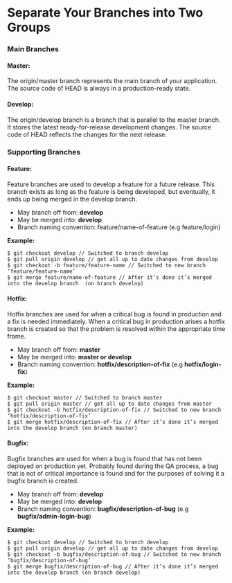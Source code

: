 # Separate Your Branches into Two Groups

### Main Branches

#### Master:

The origin/master branch represents the main branch of your application. The source code of HEAD is always in a production-ready state.

#### Develop:

The origin/develop branch is a branch that is parallel to the master branch. It stores the latest ready-for-release development changes. The source code of HEAD reflects the changes for the next release.

### Supporting Branches

#### Feature:
Feature branches are used to develop a feature for a future release. This branch exists as long as the feature is being developed, but eventually, it ends up being merged in the develop branch.

-   May branch off from: **develop**
-   May be merged into: **develop**
-   Branch naming convention: feature/name-of-feature (e.g feature/login)

**Example:**

    $ git checkout develop // Switched to branch develop
    $ git pull origin develop // get all up to date changes from develop
    $ git checkout -b feature/feature-name // Switched to new branch ‘feature/feature-name’
    $ git merge feature/name-of-feature // After it’s done it’s merged into the develop branch  (on branch develop)


#### Hotfix:

Hotfix branches are used for when a critical bug is found in production and a fix is needed immediately. When a critical bug in production arises a hotfix branch is created so that the problem is resolved within the appropriate time frame.

 - May branch off from: **master**
 - May be merged into: **master or develop**
 - Branch naming convention:  **hotfix/description-of-fix**  (e.g  **hotfix/login-fix**)

**Example:**

    $ git checkout master // Switched to branch master
    $ git pull origin master // get all up to date changes from master
    $ git checkout -b hotfix/description-of-fix // Switched to new branch ‘hotfix/description-of-fix’
    $ git merge hotfix/description-of-fix // After it’s done it’s merged into the develop branch (on branch master)

#### Bugfix:

Bugfix branches are used for when a bug is found that has not been deployed on production yet. Probably found during the QA process, a bug that is not of critical importance is found and for the purposes of solving it a bugfix branch is created.

 - May branch off from:  **develop**
 - May be merged into:  **develop**
 - Branch naming convention:  **bugfix/description-of-bug**  (e.g  **bugfix/admin-login-bug**)

**Example:**

    $ git checkout develop // Switched to branch develop
    $ git pull origin develop // get all up to date changes from develop
    $ git checkout -b bugfix/description-of-bug // Switched to new branch ‘bugfix/description-of-bug’
    $ git merge bugfix/description-of-bug // After it’s done it’s merged into the develop branch (on branch develop)
